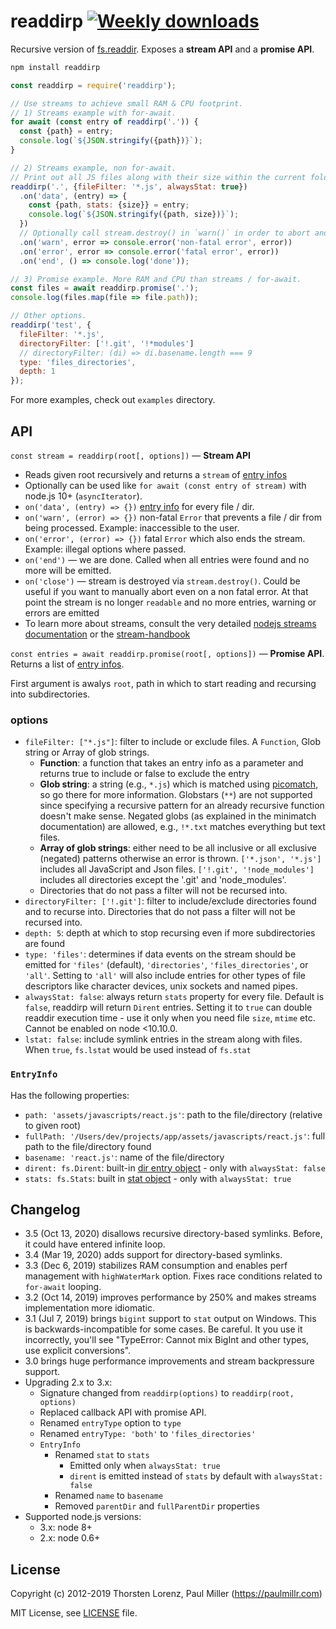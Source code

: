 # readdirp [![Weekly downloads](https://img.shields.io/npm/dw/readdirp.svg)](https://github.com/paulmillr/readdirp)

Recursive version of
[fs.readdir](https://nodejs.org/api/fs.html#fs_fs_readdir_path_options_callback).
Exposes a **stream API** and a **promise API**.

```sh
npm install readdirp
```

```javascript
const readdirp = require('readdirp');

// Use streams to achieve small RAM & CPU footprint.
// 1) Streams example with for-await.
for await (const entry of readdirp('.')) {
  const {path} = entry;
  console.log(`${JSON.stringify({path})}`);
}

// 2) Streams example, non for-await.
// Print out all JS files along with their size within the current folder & subfolders.
readdirp('.', {fileFilter: '*.js', alwaysStat: true})
  .on('data', (entry) => {
    const {path, stats: {size}} = entry;
    console.log(`${JSON.stringify({path, size})}`);
  })
  // Optionally call stream.destroy() in `warn()` in order to abort and cause 'close' to be emitted
  .on('warn', error => console.error('non-fatal error', error))
  .on('error', error => console.error('fatal error', error))
  .on('end', () => console.log('done'));

// 3) Promise example. More RAM and CPU than streams / for-await.
const files = await readdirp.promise('.');
console.log(files.map(file => file.path));

// Other options.
readdirp('test', {
  fileFilter: '*.js',
  directoryFilter: ['!.git', '!*modules']
  // directoryFilter: (di) => di.basename.length === 9
  type: 'files_directories',
  depth: 1
});
```

For more examples, check out `examples` directory.

## API

`const stream = readdirp(root[, options])` — **Stream API**

- Reads given root recursively and returns a `stream` of
  [entry infos](#entryinfo)
- Optionally can be used like `for await (const entry of stream)` with node.js
  10+ (`asyncIterator`).
- `on('data', (entry) => {})` [entry info](#entryinfo) for every file / dir.
- `on('warn', (error) => {})` non-fatal `Error` that prevents a file / dir from
  being processed. Example: inaccessible to the user.
- `on('error', (error) => {})` fatal `Error` which also ends the stream.
  Example: illegal options where passed.
- `on('end')` — we are done. Called when all entries were found and no more will
  be emitted.
- `on('close')` — stream is destroyed via `stream.destroy()`. Could be useful if
  you want to manually abort even on a non fatal error. At that point the stream
  is no longer `readable` and no more entries, warning or errors are emitted
- To learn more about streams, consult the very detailed
  [nodejs streams documentation](https://nodejs.org/api/stream.html) or the
  [stream-handbook](https://github.com/substack/stream-handbook)

`const entries = await readdirp.promise(root[, options])` — **Promise API**.
Returns a list of [entry infos](#entryinfo).

First argument is awalys `root`, path in which to start reading and recursing
into subdirectories.

### options

- `fileFilter: ["*.js"]`: filter to include or exclude files. A `Function`, Glob
  string or Array of glob strings.
  - **Function**: a function that takes an entry info as a parameter and returns
    true to include or false to exclude the entry
  - **Glob string**: a string (e.g., `*.js`) which is matched using
    [picomatch](https://github.com/micromatch/picomatch), so go there for more
    information. Globstars (`**`) are not supported since specifying a recursive
    pattern for an already recursive function doesn't make sense. Negated globs
    (as explained in the minimatch documentation) are allowed, e.g., `!*.txt`
    matches everything but text files.
  - **Array of glob strings**: either need to be all inclusive or all exclusive
    (negated) patterns otherwise an error is thrown. `['*.json', '*.js']`
    includes all JavaScript and Json files. `['!.git', '!node_modules']`
    includes all directories except the '.git' and 'node_modules'.
  - Directories that do not pass a filter will not be recursed into.
- `directoryFilter: ['!.git']`: filter to include/exclude directories found and
  to recurse into. Directories that do not pass a filter will not be recursed
  into.
- `depth: 5`: depth at which to stop recursing even if more subdirectories are
  found
- `type: 'files'`: determines if data events on the stream should be emitted for
  `'files'` (default), `'directories'`, `'files_directories'`, or `'all'`.
  Setting to `'all'` will also include entries for other types of file
  descriptors like character devices, unix sockets and named pipes.
- `alwaysStat: false`: always return `stats` property for every file. Default is
  `false`, readdirp will return `Dirent` entries. Setting it to `true` can
  double readdir execution time - use it only when you need file `size`, `mtime`
  etc. Cannot be enabled on node <10.10.0.
- `lstat: false`: include symlink entries in the stream along with files. When
  `true`, `fs.lstat` would be used instead of `fs.stat`

### `EntryInfo`

Has the following properties:

- `path: 'assets/javascripts/react.js'`: path to the file/directory (relative to
  given root)
- `fullPath: '/Users/dev/projects/app/assets/javascripts/react.js'`: full path
  to the file/directory found
- `basename: 'react.js'`: name of the file/directory
- `dirent: fs.Dirent`: built-in
  [dir entry object](https://nodejs.org/api/fs.html#fs_class_fs_dirent) - only
  with `alwaysStat: false`
- `stats: fs.Stats`: built in
  [stat object](https://nodejs.org/api/fs.html#fs_class_fs_stats) - only with
  `alwaysStat: true`

## Changelog

- 3.5 (Oct 13, 2020) disallows recursive directory-based symlinks. Before, it
  could have entered infinite loop.
- 3.4 (Mar 19, 2020) adds support for directory-based symlinks.
- 3.3 (Dec 6, 2019) stabilizes RAM consumption and enables perf management with
  `highWaterMark` option. Fixes race conditions related to `for-await` looping.
- 3.2 (Oct 14, 2019) improves performance by 250% and makes streams
  implementation more idiomatic.
- 3.1 (Jul 7, 2019) brings `bigint` support to `stat` output on Windows. This is
  backwards-incompatible for some cases. Be careful. It you use it incorrectly,
  you'll see "TypeError: Cannot mix BigInt and other types, use explicit
  conversions".
- 3.0 brings huge performance improvements and stream backpressure support.
- Upgrading 2.x to 3.x:
  - Signature changed from `readdirp(options)` to `readdirp(root, options)`
  - Replaced callback API with promise API.
  - Renamed `entryType` option to `type`
  - Renamed `entryType: 'both'` to `'files_directories'`
  - `EntryInfo`
    - Renamed `stat` to `stats`
      - Emitted only when `alwaysStat: true`
      - `dirent` is emitted instead of `stats` by default with
        `alwaysStat: false`
    - Renamed `name` to `basename`
    - Removed `parentDir` and `fullParentDir` properties
- Supported node.js versions:
  - 3.x: node 8+
  - 2.x: node 0.6+

## License

Copyright (c) 2012-2019 Thorsten Lorenz, Paul Miller (<https://paulmillr.com>)

MIT License, see [LICENSE](LICENSE) file.
